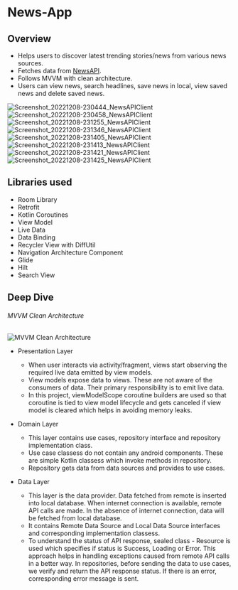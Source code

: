# News-App
## Overview
* Helps users to discover latest trending stories/news from various news sources. 
* Fetches data from [NewsAPI](https://newsapi.org/). 
* Follows MVVM with clean architecture.
* Users can view news, search headlines, save news in local, view saved news and delete saved news.

![Screenshot_20221208-230444_NewsAPIClient](https://user-images.githubusercontent.com/39825424/206526972-d4ed425d-bcc0-4907-8dac-62964fa79fe9.jpg)
![Screenshot_20221208-230458_NewsAPIClient](https://user-images.githubusercontent.com/39825424/206526071-23de0cb5-d158-4a32-bf4b-2208ef548549.jpg)
![Screenshot_20221208-231255_NewsAPIClient](https://user-images.githubusercontent.com/39825424/206526136-72b9825c-cce8-4cba-a3fb-3bd286173ef5.jpg)
![Screenshot_20221208-231346_NewsAPIClient](https://user-images.githubusercontent.com/39825424/206526184-0d64a893-f7e2-4e09-8821-69ce7eacf733.jpg)
![Screenshot_20221208-231405_NewsAPIClient](https://user-images.githubusercontent.com/39825424/206526214-fec01175-0126-48b9-8c45-41a340c731aa.jpg)
![Screenshot_20221208-231413_NewsAPIClient](https://user-images.githubusercontent.com/39825424/206526246-2510983b-6435-4d92-b9fb-37a08182dcd8.jpg)
![Screenshot_20221208-231421_NewsAPIClient](https://user-images.githubusercontent.com/39825424/206526281-bdfad178-cec3-4096-94e4-5a8739b444ee.jpg)
![Screenshot_20221208-231425_NewsAPIClient](https://user-images.githubusercontent.com/39825424/206526333-e77b9391-ee81-418d-ad31-e31d8c1ecc84.jpg)


## Libraries used
* Room Library
* Retrofit
* Kotlin Coroutines
* View Model
* Live Data
* Data Binding
* Recycler View with DiffUtil
* Navigation Architecture Component
* Glide
* Hilt
* Search View

## Deep Dive
###### MVVM Clean Architecture
![MVVM Clean Architecture](https://user-images.githubusercontent.com/39825424/206482851-5dac75fe-1bbc-4f4b-ac48-a6ee51614ee7.jpg)

* Presentation Layer
   * When user interacts via activity/fragment, views start observing the required live data emitted by view models.
   * View models expose data to views. These are not aware of the consumers of data. Their primary responsibility is to emit live data.
   * In this project, viewModelScope coroutine builders are used so that coroutine is tied to view model lifecycle and gets canceled if view model is cleared which helps in avoiding memory leaks.

* Domain Layer
  * This layer contains use cases, repository interface and repository implementation class.
  * Use case classess do not contain any android components. These are simple Kotlin classess which invoke methods in repository.
  * Repository gets data from data sources and provides to use cases.

* Data Layer
   * This layer is the data provider. Data fetched from remote is inserted into local database. When internet connection is available, remote API calls are made. In the absence of internet connection, data will be fetched from local database.
   * It contains Remote Data Source and Local Data Source interfaces and corresponding implementation classess.
   * To understand the status of API response, sealed class - Resource is used which specifies if status is Success, Loading or Error. This approach helps in handling exceptions caused from remote API calls in a better way. In repositories, before sending the data to use cases, we verify and return the API response status. If there is an error, corresponding error message is sent.


  
